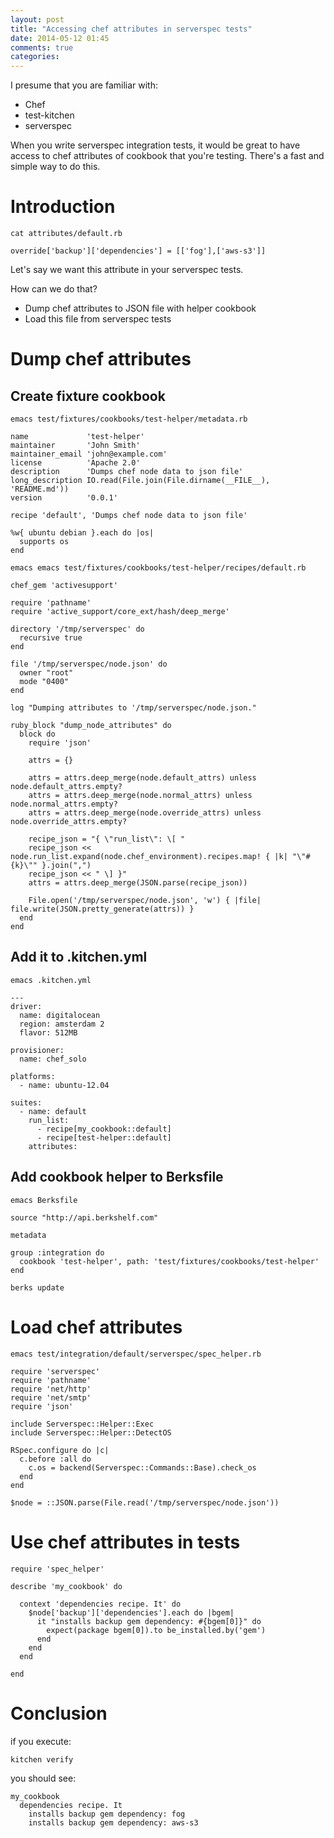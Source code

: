```yaml
---
layout: post
title: "Accessing chef attributes in serverspec tests"
date: 2014-05-12 01:45
comments: true
categories: 
---
```


I presume that you are familiar with:

* Chef
* test-kitchen
* serverspec

When you write serverspec integration tests, it would be great to have access to chef attributes of cookbook that you're testing.
There's a fast and simple way to do this.

<!-- more -->

# Introduction

```
cat attributes/default.rb
```

```
override['backup']['dependencies'] = [['fog'],['aws-s3']]
```

Let's say we want this attribute in your serverspec tests.

How can we do that?

* Dump chef attributes to JSON file with helper cookbook
* Load this file from serverspec tests

# Dump chef attributes
## Create fixture cookbook

```
emacs test/fixtures/cookbooks/test-helper/metadata.rb
```

```
name             'test-helper'
maintainer       'John Smith'
maintainer_email 'john@example.com'
license          'Apache 2.0'
description      'Dumps chef node data to json file'
long_description IO.read(File.join(File.dirname(__FILE__), 'README.md'))
version          '0.0.1'

recipe 'default', 'Dumps chef node data to json file'

%w{ ubuntu debian }.each do |os|
  supports os
end
```

```
emacs emacs test/fixtures/cookbooks/test-helper/recipes/default.rb
```

```
chef_gem 'activesupport'

require 'pathname'
require 'active_support/core_ext/hash/deep_merge'

directory '/tmp/serverspec' do
  recursive true
end

file '/tmp/serverspec/node.json' do
  owner "root"
  mode "0400"
end

log "Dumping attributes to '/tmp/serverspec/node.json."

ruby_block "dump_node_attributes" do
  block do
    require 'json'

    attrs = {}

    attrs = attrs.deep_merge(node.default_attrs) unless node.default_attrs.empty?
    attrs = attrs.deep_merge(node.normal_attrs) unless node.normal_attrs.empty?
    attrs = attrs.deep_merge(node.override_attrs) unless node.override_attrs.empty?

    recipe_json = "{ \"run_list\": \[ "
    recipe_json << node.run_list.expand(node.chef_environment).recipes.map! { |k| "\"#{k}\"" }.join(",")
    recipe_json << " \] }"
    attrs = attrs.deep_merge(JSON.parse(recipe_json))

    File.open('/tmp/serverspec/node.json', 'w') { |file| file.write(JSON.pretty_generate(attrs)) }
  end
end
```

## Add it to .kitchen.yml

```
emacs .kitchen.yml
```

```
---
driver:
  name: digitalocean
  region: amsterdam 2
  flavor: 512MB

provisioner:
  name: chef_solo

platforms:
  - name: ubuntu-12.04

suites:
  - name: default
    run_list:
      - recipe[my_cookbook::default]
      - recipe[test-helper::default]
    attributes:

```

## Add cookbook helper to Berksfile

```
emacs Berksfile
```

```
source "http://api.berkshelf.com"

metadata

group :integration do
  cookbook 'test-helper', path: 'test/fixtures/cookbooks/test-helper'
end
```

```
berks update
```

# Load chef attributes

```
emacs test/integration/default/serverspec/spec_helper.rb
```

```
require 'serverspec'
require 'pathname'
require 'net/http'
require 'net/smtp'
require 'json'

include Serverspec::Helper::Exec
include Serverspec::Helper::DetectOS

RSpec.configure do |c|
  c.before :all do
    c.os = backend(Serverspec::Commands::Base).check_os
  end
end

$node = ::JSON.parse(File.read('/tmp/serverspec/node.json'))
```

# Use chef attributes in tests

```
require 'spec_helper'

describe 'my_cookbook' do

  context 'dependencies recipe. It' do
    $node['backup']['dependencies'].each do |bgem|
      it "installs backup gem dependency: #{bgem[0]}" do
        expect(package bgem[0]).to be_installed.by('gem')
      end
    end
  end

end
```

# Conclusion

if you execute:

```
kitchen verify
```

you should see:
```
my_cookbook
  dependencies recipe. It       
    installs backup gem dependency: fog       
    installs backup gem dependency: aws-s3       
```